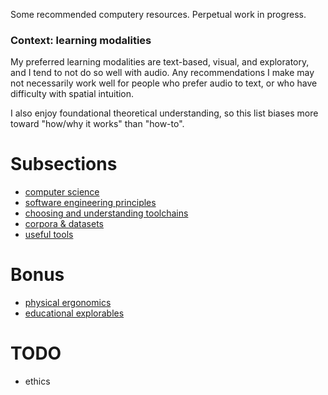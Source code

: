 Some recommended computery resources. Perpetual work in progress.

### Context: learning modalities

My preferred learning modalities are text-based, visual, and exploratory, and I tend to not do so well with audio. Any recommendations I make may not necessarily work well for people who prefer audio to text, or who have difficulty with spatial intuition.

I also enjoy foundational theoretical understanding, so this list biases more toward "how/why it works" than "how-to".


# Subsections
- [computer science](COMPSCI.md)
- [software engineering principles](ENGINEERING.md)
- [choosing and understanding toolchains](TOOLCHAINS.md)
- [corpora & datasets](CORPORA.md)
- [useful tools](UTILS.md)

# Bonus
- [physical ergonomics](ERGONOMICS.md)
- [educational explorables](EXPLORABLES.md)

# TODO
- ethics
